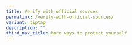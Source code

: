 ```yaml
---
title: Verify with official sources
permalink: /verify-with-official-sources/
variant: tiptap
description: ""
third_nav_title: More ways to protect yourself
---
```

